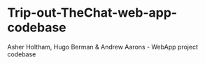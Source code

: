 # Trip-out-TheChat-web-app-codebase
Asher Holtham, Hugo Berman &amp; Andrew Aarons - WebApp project codebase
